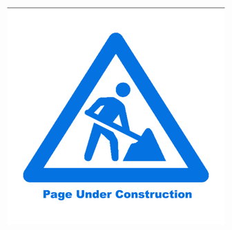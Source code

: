 <p>
    <img src="https://github.com/T4D-Suites/T4D-Ressources/blob/master/PageUnderConstruction.png">
</p>
